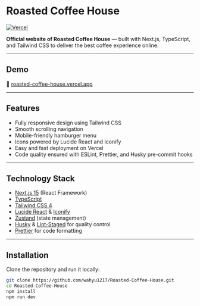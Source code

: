# Roasted Coffee House

[![Vercel](https://vercel.com/button)](http://roasted-coffee-house.vercel.app)

**Official website of Roasted Coffee House** — built with Next.js, TypeScript, and Tailwind CSS to deliver the best coffee experience online.

---

## Demo

🔗 [roasted-coffee-house.vercel.app](http://roasted-coffee-house.vercel.app)

---

## Features

- Fully responsive design using Tailwind CSS
- Smooth scrolling navigation
- Mobile-friendly hamburger menu
- Icons powered by Lucide React and Iconify
- Easy and fast deployment on Vercel
- Code quality ensured with ESLint, Prettier, and Husky pre-commit hooks

---

## Technology Stack

- [Next.js 15](https://nextjs.org/) (React Framework)
- [TypeScript](https://www.typescriptlang.org/)
- [Tailwind CSS 4](https://tailwindcss.com/)
- [Lucide React](https://lucide.dev/) & [Iconify](https://iconify.design/)
- [Zustand](https://zustand-demo.pmnd.rs/) (state management)
- [Husky](https://typicode.github.io/husky/#/) & [Lint-Staged](https://github.com/okonet/lint-staged) for quality control
- [Prettier](https://prettier.io/) for code formatting

---

## Installation

Clone the repository and run it locally:

```bash
git clone https://github.com/wahyu1217/Roasted-Coffee-House.git
cd Roasted-Coffee-House
npm install
npm run dev
```
